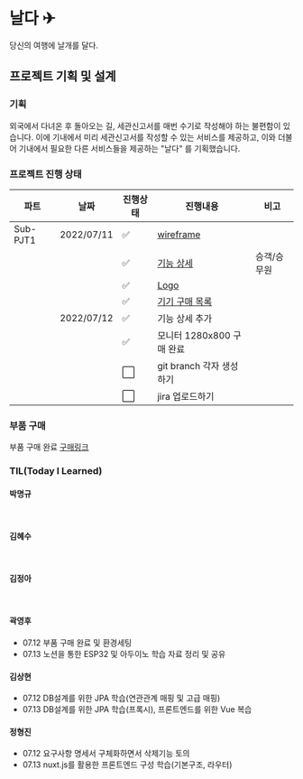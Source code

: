 # 날다 ✈

당신의 여행에 날개를 달다.

## 프로젝트 기획 및 설계

### 기획

외국에서 다녀온 후 돌아오는 길, 세관신고서를 매번 수기로 작성해야 하는 불편함이 있습니다. 이에 기내에서 미리 세관신고서를 작성할 수 있는 서비스를 제공하고, 이와 더불어 기내에서 필요한 다른 서비스들을 제공하는 "날다" 를 기획했습니다.

### 프로젝트 진행 상태

| 파트     | 날짜       | 진행상태             | 진행내용                                                   | 비고        |
| -------- | ---------- | -------------------- | ---------------------------------------------------------- | ----------- |
| Sub-PJT1 | 2022/07/11 | :white_check_mark:   | [wireframe](/wireframe.md)                                 |             |
|          |            | :white_check_mark:   | [기능 상세](/%EA%B8%B0%EB%8A%A5%EC%83%81%EC%84%B8.md)      | 승객/승무원 |
|          |            | :white_check_mark:   | [Logo](/logo.md)                                           |             |
|          |            | :white_check_mark:   | [기기 구매 목록](/%EA%B5%AC%EB%A7%A4%EB%AA%A9%EB%A1%9D.md) |             |
|          | 2022/07/12 | :white_check_mark:   | 기능 상세 추가                                             |             |
|          |            | :white_check_mark:   | 모니터 1280x800 구매 완료                                  |             |
|          |            | :white_large_square: | git branch 각자 생성하기                                   |             |
|          |            | :white_large_square: | jira 업로드하기                                            |             |

### 부품 구매

부품 구매 완료
[구매링크](https://eduino.kr/product/detail.html?product_no=1498&gclid=Cj0KCQjwlK-WBhDjARIsAO2sErTVKwdZeUwV51LiLANYUSgYUev3jP6TdAjH_hNdCOZQtRS23jfBNjMaAgeZEALw_wcB#none)

### TIL(Today I Learned)

#### 박명규

<br>

#### 김혜수

<br>

#### 김정아

<br>

#### 곽영후

- 07.12
  부품 구매 완료 및 환경세팅
- 07.13
  노션을 통한 ESP32 및 아두이노 학습 자료 정리 및 공유
  <br>

#### 김상현

- 07.12
  DB설계를 위한 JPA 학습(연관관계 매핑 및 고급 매핑)
- 07.13
  DB설계를 위한 JPA 학습(프록시), 프론트엔드를 위한 Vue 복습
  <br>

#### 정형진

- 07.12
    요구사항 명세서 구체화하면서 삭제기능 토의
- 07.13
    nuxt.js를 활용한 프론트엔드 구성 학습(기본구조, 라우터)

<br>
